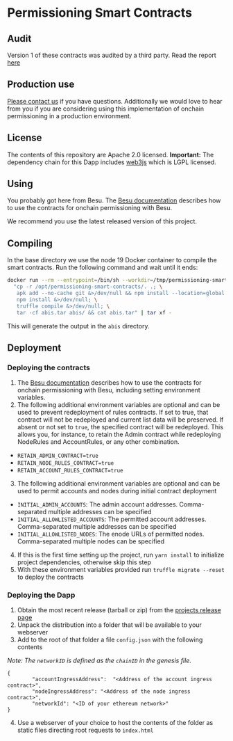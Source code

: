 # Permissioning Smart Contracts

## Audit
Version 1 of these contracts was audited by a third party. Read the report [here](https://consensys.net/diligence/audits/2019/08/pegasys-permissioning/)

## Production use
[Please contact us](https://consensys.net/quorum/contact-us) if you have questions. Additionally we would love to hear from you if you are considering using this implementation of onchain permissioning in a production environment.
## License
The contents of this repository are Apache 2.0 licensed.
**Important:** The dependency chain for this Dapp includes [web3js](https://github.com/ethereum/web3.js/) which is LGPL licensed.

## Using
You probably got here from Besu.
The [Besu documentation](https://besu.hyperledger.org/en/22.10.3/Tutorials/Permissioning/Getting-Started-Onchain-Permissioning/)
describes how to use the contracts for onchain permissioning with Besu.

We recommend you use the latest released version of this project.

## Compiling

In the base directory we use the node 19 Docker container to compile the smart contracts. Run the following command and wait until it ends:

```sh
docker run --rm --entrypoint=/bin/sh --workdir=/tmp/permissioning-smart-contracts --volume=$PWD:/opt/permissioning-smart-contracts node:19-alpine3.16 -c \
  "cp -r /opt/permissioning-smart-contracts/. .; \
   apk add --no-cache git &>/dev/null && npm install --location=global truffle &>/dev/null; \
   npm install &>/dev/null; \
   truffle compile &>/dev/null; \
   tar -cf abis.tar abis/ && cat abis.tar" | tar xf -
```

This will generate the output in the `abis` directory.

## Deployment

### Deploying the contracts
1. The [Besu documentation](https://besu.hyperledger.org/en/stable/Tutorials/Permissioning/Getting-Started-Onchain-Permissioning/)
   describes how to use the contracts for onchain permissioning with Besu, including setting environment variables.
2. The following additional environment variables are optional and can be used to prevent redeployment of rules contracts. If set to true, that contract will not be redeployed and current list data will be preserved. If absent or not set to `true`, the specified contract will be redeployed. This allows you, for instance, to retain the Admin contract while redeploying NodeRules and AccountRules, or any other combination.
  - `RETAIN_ADMIN_CONTRACT=true`
  - `RETAIN_NODE_RULES_CONTRACT=true`
  - `RETAIN_ACCOUNT_RULES_CONTRACT=true`
3. The following additional environment variables are optional and can be used to permit accounts and nodes during initial contract deployment
  - `INITIAL_ADMIN_ACCOUNTS`: The admin account addresses. Comma-separated multiple addresses can be specified
  - `INITIAL_ALLOWLISTED_ACCOUNTS`: The permitted account addresses. Comma-separated multiple addresses can be specified
  - `INITIAL_ALLOWLISTED_NODES`: The enode URLs of permitted nodes. Comma-separated multiple nodes can be specified
4. If this is the first time setting up the project, run `yarn install` to initialize project dependencies, otherwise skip this step
5. With these environment variables provided run `truffle migrate --reset` to deploy the contracts

### Deploying the Dapp
1. Obtain the most recent release (tarball or zip) from the [projects release page](https://github.com/ConsenSys/permissioning-smart-contracts/releases/latest)
2. Unpack the distribution into a folder that will be available to your webserver
3. Add to the root of that folder a file `config.json` with the following contents

_Note: The `networkID` is defined as the `chainID` in the genesis file._
```
{
        "accountIngressAddress":  "<Address of the account ingress contract>",
        "nodeIngressAddress": "<Address of the node ingress contract>",
        "networkId": "<ID of your ethereum network>"
}
```
4. Use a webserver of your choice to host the contents of the folder as static files directing root requests to `index.html`
